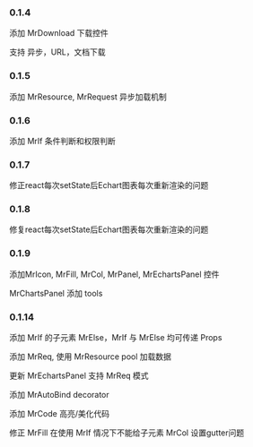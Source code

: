 
### 0.1.4

添加 MrDownload 下载控件

支持 异步，URL，文档下载


### 0.1.5

添加 MrResource, MrRequest 异步加载机制

### 0.1.6

添加 MrIf 条件判断和权限判断

### 0.1.7

修正react每次setState后Echart图表每次重新渲染的问题

### 0.1.8

修复react每次setState后Echart图表每次重新渲染的问题

### 0.1.9

添加MrIcon, MrFill, MrCol, MrPanel, MrEchartsPanel 控件

MrChartsPanel 添加 tools

### 0.1.14

添加 MrIf 的子元素 MrElse，MrIf 与 MrElse 均可传递 Props

添加 MrReq, 使用 MrResource pool 加载数据

更新 MrEchartsPanel 支持 MrReq 模式

添加 MrAutoBind decorator

添加 MrCode 高亮/美化代码

修正 MrFill 在使用 MrIf 情况下不能给子元素 MrCol 设置gutter问题